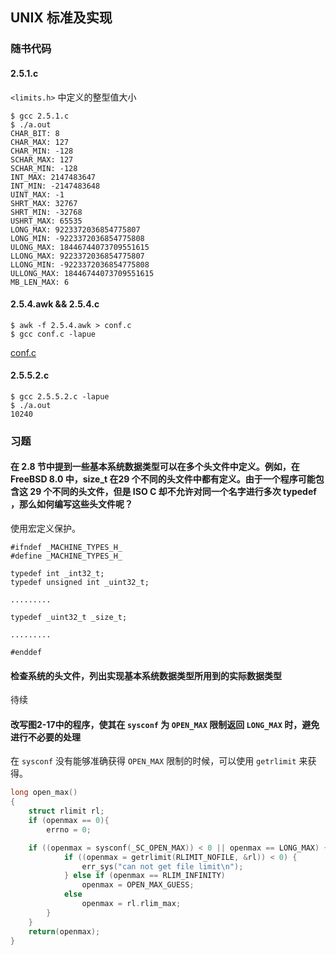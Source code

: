 ## UNIX 标准及实现


### 随书代码


#### 2.5.1.c

```<limits.h>``` 中定义的整型值大小

```shell
$ gcc 2.5.1.c
$ ./a.out
CHAR_BIT: 8
CHAR_MAX: 127
CHAR_MIN: -128
SCHAR_MAX: 127
SCHAR_MIN: -128
INT_MAX: 2147483647
INT_MIN: -2147483648
UINT_MAX: -1
SHRT_MAX: 32767
SHRT_MIN: -32768
USHRT_MAX: 65535
LONG_MAX: 9223372036854775807
LONG_MIN: -9223372036854775808
ULONG_MAX: 18446744073709551615
LLONG_MAX: 9223372036854775807
LLONG_MIN: -9223372036854775808
ULLONG_MAX: 18446744073709551615
MB_LEN_MAX: 6
```


#### 2.5.4.awk && 2.5.4.c

```shell
$ awk -f 2.5.4.awk > conf.c
$ gcc conf.c -lapue
```

[conf.c](conf.c)


#### 2.5.5.2.c

```shell
$ gcc 2.5.5.2.c -lapue
$ ./a.out
10240
```


### 习题


#### 在 2.8 节中提到一些基本系统数据类型可以在多个头文件中定义。例如，在 FreeBSD 8.0 中，size_t 在29 个不同的头文件中都有定义。由于一个程序可能包含这 29 个不同的头文件，但是 ISO C 却不允许对同一个名字进行多次 typedef ，那么如何编写这些头文件呢？

使用宏定义保护。

```
#ifndef _MACHINE_TYPES_H_
#define _MACHINE_TYPES_H_

typedef int _int32_t;
typedef unsigned int _uint32_t;

.........

typedef _uint32_t _size_t;

.........

#enddef
```


#### 检查系统的头文件，列出实现基本系统数据类型所用到的实际数据类型

待续


#### 改写图2-17中的程序，使其在 ```sysconf``` 为 ```OPEN_MAX``` 限制返回 ```LONG_MAX``` 时，避免进行不必要的处理

在 ```sysconf``` 没有能够准确获得 ```OPEN_MAX``` 限制的时候，可以使用 ```getrlimit``` 来获得。

```C
long open_max()
{
    struct rlimit rl;
    if (openmax == 0){
        errno = 0;

    if ((openmax = sysconf(_SC_OPEN_MAX)) < 0 || openmax == LONG_MAX) {
            if ((openmax = getrlimit(RLIMIT_NOFILE, &rl)) < 0) {
                err_sys("can not get file limit\n");
            } else if (openmax == RLIM_INFINITY)
                openmax = OPEN_MAX_GUESS;
            else
                openmax = rl.rlim_max;
        }
    }
    return(openmax);
}
```